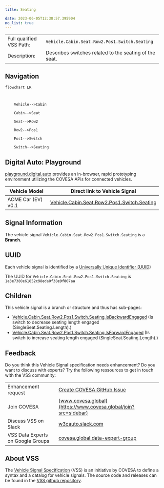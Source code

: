 ```yaml
---
title: Seating

date: 2023-06-05T12:38:57.395904
no_list: true
---
```



| | |
|---|---|
| Full qualified VSS Path: | `Vehicle.Cabin.Seat.Row2.Pos1.Switch.Seating` |
| Description: | Describes switches related to the seating of the seat. |

## Navigation

```mermaid
flowchart LR



    Vehicle-->Cabin

    Cabin-->Seat

    Seat-->Row2

    Row2-->Pos1

    Pos1-->Switch

    Switch-->Seating

```


## Digital Auto: Playground

[playground.digital.auto](http://digital.auto) provides an in-browser, rapid prototyping environment utilizing the COVESA APIs for connected vehicles. 

| Vehicle Model | Direct link to Vehicle Signal |
|---|---|
| ACME Car (EV) v0.1 | [Vehicle.Cabin.Seat.Row2.Pos1.Switch.Seating](https://digitalauto.netlify.app/model/STLWzk1WyqVVLbfymb4f/cvi/list/Vehicle.Cabin.Seat.Row2.Pos1.Switch.Seating/) |


## Signal Information




The vehicle signal `Vehicle.Cabin.Seat.Row2.Pos1.Switch.Seating` is a **Branch**.





## UUID

Each vehicle signal is identified by a [Universally Unique Identifier (UUID](https://en.wikipedia.org/wiki/Universally_unique_identifier))

The UUID for `Vehicle.Cabin.Seat.Row2.Pos1.Switch.Seating` is `1a3e7380e61852c98eda0f38e9f807aa`

## Children

This vehicle signal is a branch or structure and thus has sub-pages:

- [Vehicle.Cabin.Seat.Row2.Pos1.Switch.Seating.IsBackwardEngaged](isbackwardengaged/) (Is switch to decrease seating length engaged (SingleSeat.Seating.Length).)
- [Vehicle.Cabin.Seat.Row2.Pos1.Switch.Seating.IsForwardEngaged](isforwardengaged/) (Is switch to increase seating length engaged (SingleSeat.Seating.Length).)


## Feedback

Do you think this Vehicle Signal specification needs enhancement? Do you want to discuss with experts? Try the following ressources to get in touch with the VSS community:

| | |
|---|---|
| Enhancement request | [Create COVESA GitHub Issue](https://github.com/COVESA/vehicle_signal_specification/issues/new?body=Please+describe+your+feedback&title=Signal+feedback+Vehicle.Cabin.Seat.Row2.Pos1.Switch.Seating) |
| Join COVESA | [www.covesa.global](https://www.covesa.global/join?src=sidebar) |
| Discuss VSS on Slack | [w3cauto.slack.com](http://w3cauto.slack.com/) |
| VSS Data Experts on Google Groups | [covesa.global data-expert-group](https://groups.google.com/a/covesa.global/g/data-expert-group) |

## About VSS

The [Vehicle Signal Specification](https://covesa.github.io/vehicle_signal_specification/) (VSS)
is an initiative by COVESA to define a syntax and a catalog for vehicle signals.
The source code and releases can be found in the [VSS github repository](https://github.com/COVESA/vehicle_signal_specification).

